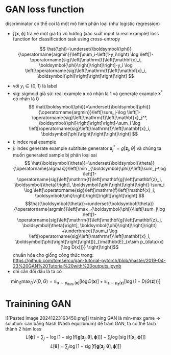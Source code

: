# GAN loss function
discriminator có thể coi là một mô hình phân loại (như logistic regression)
* $f[\mathbf{x}, \phi]$ trả về một giá trị vô hướng (xác suất input là real example)
loss function for classification task using cross-entropy

$$
\hat{\phi}=\underset{\boldsymbol{\phi}}{\operatorname{argmin}}\left[\sum_i-\left(1-y_i\right) \log \left[1-\operatorname{sig}\left[\mathrm{f}\left[\mathbf{x}_i, \boldsymbol{\phi}\right]\right]\right]-y_i \log \left[\operatorname{sig}\left[\mathrm{f}\left[\mathbf{x}_i, \boldsymbol{\phi}\right]\right]\right]\right]
$$



* với $y_i \in \{0,1\}$ là label
* sig: sigmoid 
giả sử: real example $\mathbf{x}$ có nhãn là 1 và generate example $\mathbf{x}^*$ có nhãn là 0
$$
\hat{\boldsymbol{\phi}}=\underset{\boldsymbol{\phi}}{\operatorname{argmin}}\left[\sum_j-\log \left[1-\operatorname{sig}\left[\mathrm{f}\left[\mathbf{x}_j^*, \boldsymbol{\phi}\right]\right]\right]-\sum_i \log \left[\operatorname{sig}\left[\mathrm{f}\left[\mathbf{x}_i, \boldsymbol{\phi}\right]\right]\right]\right]
$$
* $i$: index real example
* $j$: index generate example 
subtitute generator $\mathbf{x}_j^* = g[\mathbf{z}_j, \theta]$ và chúng ta muốn generated sample bị phân loại sai 
$$
\hat{\boldsymbol{\theta}}=\underset{\boldsymbol{\theta}}{\operatorname{argmax}}\left[\min _{\boldsymbol{\phi}}\left[\sum_j-\log \left[1-\operatorname{sig}\left[\mathrm{f}\left[\mathbf{g}\left[\mathbf{z}_j, \boldsymbol{\theta}\right], \boldsymbol{\phi}\right]\right]\right]-\sum_i \log \left[\operatorname{sig}\left[\mathrm{f}\left[\mathbf{x}_i, \boldsymbol{\phi}\right]\right]\right]\right]\right]
$$
$$\hat{\boldsymbol{\theta}}=\underset{\boldsymbol{\theta}}{\operatorname{argmin}}\left[\max _{\boldsymbol{\phi}}\left[\sum_j\log \left[1-\operatorname{sig}\left[\mathrm{f}\left[\mathbf{g}\left[\mathbf{z}_j, \boldsymbol{\theta}\right], \boldsymbol{\phi}\right]\right]\right] +\underbrace{(\sum_i \log \left[\operatorname{sig}\left[\mathrm{f}\left[\mathbf{x}_i, \boldsymbol{\phi}\right]\right]\right])}_{\mathbb{E}_{x\sim p_{data}(x)[\log D(x)]}} \right]\right]$$
chuẩn hóa cho giống công thức trong: https://github.com/tomsercu/gan-tutorial-pytorch/blob/master/2019-04-23%20GAN%20Tutorial%20with%20outputs.ipynb
* chỉ cần đổi dấu là ta có 

$$
\min _G \max _D V(D, G)=\mathbb{E}_{\boldsymbol{x} \sim p_{\text {data }}(\boldsymbol{x})}[\log D(\boldsymbol{x})]+\mathbb{E}_{\boldsymbol{z} \sim p_{\boldsymbol{z}}(\boldsymbol{z})}[\log (1-D(G(\boldsymbol{z})))]
$$
# Trainining GAN
![[Pasted image 20241223163450.png]]
training GAN là min-max game 
$\rightarrow$ solution: cân bằng Nash (Nash equilibrium)
để train GAN, ta có thể tách thành 2 hàm loss 
$$
L[\boldsymbol{\phi}]=\sum_j-\log \left[1-\operatorname{sig}\left[\mathrm{f}\left[\mathbf{g}\left[\mathbf{z}_j, \boldsymbol{\theta}\right], \boldsymbol{\phi}\right]\right]\right]-\sum_i \log \left[\operatorname{sig}\left[\mathrm{f}\left[\mathbf{x}_i, \boldsymbol{\phi}\right]\right]\right]
$$
$$
L[\boldsymbol{\theta}]=\sum_j \log \left[1-\operatorname{sig}\left[\mathrm{f}\left[\mathbf{g}\left[\mathbf{z}_j, \boldsymbol{\theta}\right], \boldsymbol{\phi}\right]\right]\right]
$$
